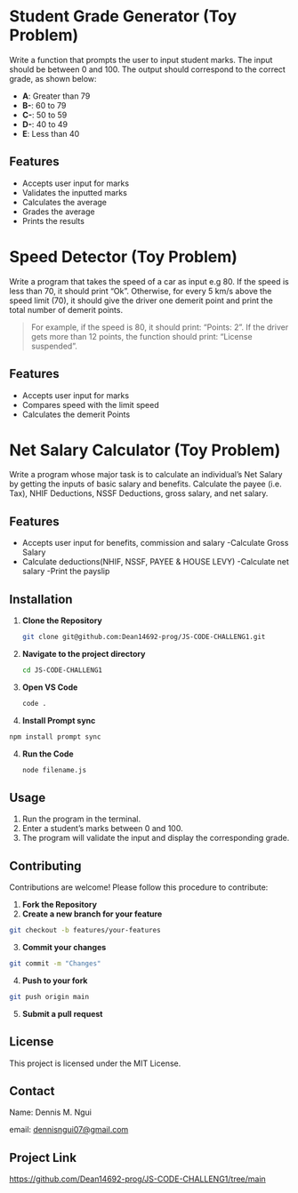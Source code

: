 # Student Grade Generator (Toy Problem)

Write a function that prompts the user to input student marks. The input should be between 0 and 100. The output should correspond to the correct grade, as shown below:

- **A**: Greater than 79
- **B-**: 60 to 79
- **C-**: 50 to 59
- **D-**: 40 to 49
- **E**: Less than 40

## Features

- Accepts user input for marks
- Validates the inputted marks
- Calculates the average
- Grades the average
- Prints the results

# Speed Detector (Toy Problem)

Write a program that takes the speed of a car as input e.g 80. If the speed is less than 70, it should print “Ok”. Otherwise, for every 5 km/s above the speed limit (70), it should give the driver one demerit point and print the total number of demerit points.

> For example, if the speed is 80, it should print: “Points: 2”. If the driver gets more than 12 points, the function should print: “License suspended”.

## Features

- Accepts user input for marks
- Compares speed with the limit speed
- Calculates the demerit Points

# Net Salary Calculator (Toy Problem)

Write a program whose major task is to calculate an individual’s Net Salary by getting the inputs of basic salary and benefits. Calculate the payee (i.e. Tax), NHIF Deductions, NSSF Deductions, gross salary, and net salary.

## Features

- Accepts user input for benefits, commission and salary
-Calculate Gross Salary
- Calculate deductions(NHIF, NSSF, PAYEE & HOUSE LEVY)
-Calculate net salary
-Print the payslip

## Installation

1. **Clone the Repository**
   ```bash
   git clone git@github.com:Dean14692-prog/JS-CODE-CHALLENG1.git
   ```
2. **Navigate to the project directory**
   ```bash
   cd JS-CODE-CHALLENG1
   ```
3. **Open VS Code**
   ```bash
   code .
   ```
4. **Install Prompt sync**

```bash
npm install prompt sync
```

4. **Run the Code**
   ```bash
   node filename.js
   ```

## Usage

1. Run the program in the terminal.
2. Enter a student’s marks between 0 and 100.
3. The program will validate the input and display the corresponding grade.

## Contributing

Contributions are welcome! Please follow this procedure to contribute:

1. **Fork the Repository**
2. **Create a new branch for your feature**

```bash
git checkout -b features/your-features
```

3. **Commit your changes**

```bash
git commit -m "Changes"
```

4. **Push to your fork**

```bash
git push origin main
```

5. **Submit a pull request**

## License

This project is licensed under the MIT License.

## Contact

Name: Dennis M. Ngui

email: dennisngui07@gmail.com

## Project Link

https://github.com/Dean14692-prog/JS-CODE-CHALLENG1/tree/main

